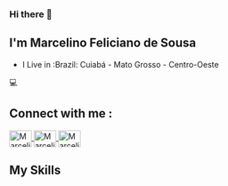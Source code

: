 ### Hi there 👋

## I'm Marcelino Feliciano de Sousa

- I Live in :Brazil: Cuiabá - Mato Grosso - Centro-Oeste

:computer:

## Connect with me :
<a href="https://www.linkedin.com/in/marcelino-feliciano-de-sousa-b5076024" target="_blank">
   <img align="center" alt="Marcelino-linkedin" height="30" width="40" src="https://cdn.jsdelivr.net/npm/simple-icons@3.0.1/icons/linkedin.svg" style="max-width:100%;">
</a>
<a href="https://www.instagram.com/marcelino.feliciano/" target="_blank">
   <img align="center" alt="Marcelino-instagram" height="30" width="40" src="https://cdn.jsdelivr.net/npm/simple-icons@3.0.1/icons/instagram.svg" style="max-width:100%;">
</a>
<a href="https://www.facebook.com/MarcelinoFelicianoSousa" target="_blank">
   <img align="center" alt="Marcelino-instagram" height="30" width="40" src="https://cdn.jsdelivr.net/npm/simple-icons@3.0.1/icons/facebook.svg" style="max-width:100%;">
</a>

## My Skills

